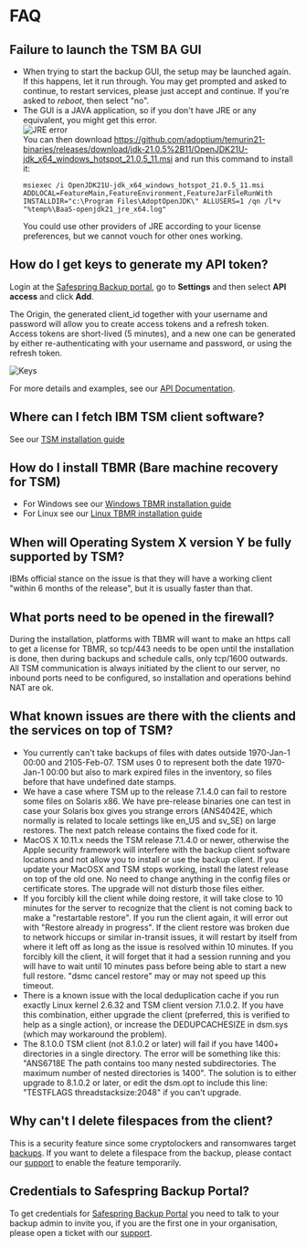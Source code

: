 FAQ
======


## Failure to launch the TSM BA GUI
 - When trying to start the backup GUI, the setup may be launched again.
 If this happens, let it run through. You may get prompted and asked to continue, 
 to restart services, please just accept and continue. If you're asked to *reboot*, then select "no".
 - The GUI is a JAVA application, 
      so if you don't have JRE or any equivalent, you might get this error.<br/>
      ![JRE error](../images/baas-jre-error.png)<br/>
      You can then download https://github.com/adoptium/temurin21-binaries/releases/download/jdk-21.0.5%2B11/OpenJDK21U-jdk_x64_windows_hotspot_21.0.5_11.msi and
      run this command to install it:
      ```shell
      msiexec /i OpenJDK21U-jdk_x64_windows_hotspot_21.0.5_11.msi ADDLOCAL=FeatureMain,FeatureEnvironment,FeatureJarFileRunWith INSTALLDIR="c:\Program Files\AdoptOpenJDK\" ALLUSERS=1 /qn /l*v "%temp%\BaaS-openjdk21_jre_x64.log"
      ```
      You could use other providers of JRE according to your license preferences, 
      but we cannot vouch for other ones working.

## How do I get keys to generate my API token?

Login at the <a href="https://portal.backup.sto2.safedc.net/">Safespring Backup portal</a>, go to **Settings** and then select **API access** and click **Add**.

The Origin, the generated client_id together with your username and password 
will allow you to create access tokens and a refresh token. Access tokens
are short-lived (5 minutes), and a new one can be generated by either 
re-authenticating with your username and password, 
or using the refresh token.

![Keys](./images/accesstoken.png)

For more details and examples, 
see our [API Documentation](./automation/rest-api.md).

## Where can I fetch IBM TSM client software?

See our [TSM installation guide](./install/overview.md)

## How do I install TBMR (Bare machine recovery for TSM)

- For Windows see our [Windows TBMR installation guide](recovery/windows-recovery.md)
- For Linux see our [Linux TBMR installation guide](recovery/linux-recovery.md)


## When will Operating System X version Y be fully supported by TSM?

IBMs official stance on the issue is that they will have a working client 
"within 6 months of the release", 
but it is usually faster than that.

## What ports need to be opened in the firewall?

During the installation, 
platforms with TBMR will want to make an https call to get a license for TBMR, so tcp/443 needs to be open until
the installation is done, then during backups and schedule calls, only tcp/1600 outwards.
All TSM communication is always initiated by the client to our server,
no inbound ports need to be configured, so installation and operations behind NAT are ok.

## What known issues are there with the clients and the services on top of TSM?

- You currently can't take backups of files with dates outside 1970-Jan-1 00:00 
  and 2105-Feb-07. 
  TSM uses 0 to represent both the date 1970-Jan-1 00:00 but also to mark 
  expired files in the inventory, so files before that have undefined date 
  stamps.
- We have a case where TSM up to the release 7.1.4.0 can fail to restore some 
  files on Solaris x86. 
  We have pre-release binaries one can test in case your Solaris box gives you 
  strange errors 
  (ANS4042E, which normally is related to locale settings like en_US and sv_SE) 
  on large restores. The next patch release contains the fixed code for it.
- MacOS X 10.11.x needs the TSM release 7.1.4.0 or newer, otherwise the Apple security framework will interfere with the backup client software locations and not allow you to install or use the backup client. If you update your MacOSX and TSM stops working, install the latest release on top of the old one. No need to change anything in the config files or certificate stores. The upgrade will not disturb those files either.
- If you forcibly kill the client while doing restore, it will take close to 10 minutes for the server to recognize that the client is not coming back to make a "restartable restore". If you run the client again, it will error out with "Restore already in progress". If the client restore was broken due to network hiccups or similar in-transit issues, it will restart by itself from where it left off as long as the issue is resolved within 10 minutes. If you forcibly kill the client, it will forget that it had a session running and you will have to wait until 10 minutes pass before being able to start a new full restore. "dsmc cancel restore" may or may not speed up this timeout.
- There is a known issue with the local deduplication cache if you run exactly Linux kernel 2.6.32 and TSM client version 7.1.0.2. If you have this combination, either upgrade the client (preferred, this is verified to help as a single action), or increase the DEDUPCACHESIZE in dsm.sys (which may workaround the problem).
- The 8.1.0.0 TSM client (not 8.1.0.2 or later) will fail if you have 1400+ directories in a single directory. The error will be something like this: "ANS6718E The path contains too many nested subdirectories. The maximum number of nested directories is 1400". The solution is to either upgrade to 8.1.0.2 or later, or edit the dsm.opt to include this line: "TESTFLAGS threadstacksize:2048" if you can't upgrade.

## Why can't I delete filespaces from the client?

This is a security feature since some cryptolockers and ransomwares target 
[backups][ransomware]. 
If you want to delete a filespace from the backup, 
please contact our [support](../service/support.md) to enable the feature temporarily.

## Credentials to Safespring Backup Portal?

To get credentials for [Safespring Backup Portal](https://portal.backup.sto2.safedc.net/) you need to talk to your backup admin to invite you, if you are the first one in your organisation, please open a ticket with our [support](../service/support.md).

[ransomware]:https://web.archive.org/web/20200218233114/http://www.backupcentral.com/forum/5/254427/ransomware_deleted_tsm_backups_from_node
[baas-portal]:https://portal.backup.sto2.safedc.net/